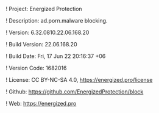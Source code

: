 ! Project: Energized Protection

! Description: ad.porn.malware blocking.

! Version: 6.32.0810.22.06.168.20

! Build Version: 22.06.168.20

! Build Date: Fri, 17 Jun 22 20:16:37 +06

! Version Code: 1682016

! License: CC BY-NC-SA 4.0, https://energized.pro/license

! Github: https://github.com/EnergizedProtection/block

! Web: https://energized.pro
